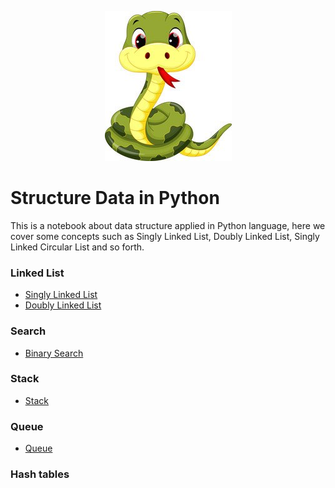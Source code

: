 <p align="center">
  <img src="python.jpeg">
</p>

# Structure Data in Python

This is a notebook about data structure applied in Python language, here we cover some concepts such as Singly Linked List, Doubly Linked List, Singly Linked Circular List and so forth.

### Linked List

* [Singly Linked List](../master/Singly%20Linked%20List.ipynb)
* [Doubly Linked List](../master/Doubly%20Link%20List.ipynb)

### Search

* [Binary Search](../master/Binary%20Search.ipynb)

### Stack

* [Stack](../master/Stack.ipynb)

### Queue

* [Queue](../master/Queue.ipynb)

### Hash tables
